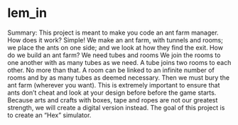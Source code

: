 # lem_in

Summary: This project is meant to make you code an ant farm manager.
How does it work? Simple! We
make an ant farm, with tunnels and rooms; we place the ants on one side; and we look
at how they find the exit.
How do we build an ant farm? We need tubes and rooms
We join the rooms to one another with as many tubes as we need. A tube joins two
rooms to each other. No more than that. A room can be linked to an infinite number
of rooms and by as many tubes as deemed necessary. Then we must bury the ant farm
(wherever you want). This is extremely important to ensure that ants don’t cheat and
look at your design before before the game starts.
Because arts and crafts with boxes, tape and ropes are not our greatest strength, we will
create a digital version instead.
The goal of this project is to create an “Hex” simulator.
